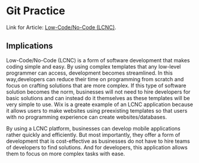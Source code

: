 # Git Practice
Link for Article: [Low-Code/No-Code (LCNC)](https://appmaster.io/blog/what-is-low-code-no-code-development-a-full-guide).

## Implications
Low-Code/No-Code (LCNC) is a form of software development that makes coding simple and easy. By using complex templates that any low-level programmer can access, development becomes streamlined. In this way,developers can reduce their time on programming from scratch and focus on crafting solutions that are more complex. If this type of software solution becomes the norm, businesses will not need to hire developers for basic solutions and can instead do it themselves as these templates will be very simple to use. Wix is a greate example of an LCNC application because it allows users to make websites using preexisting templates so that users with no programming experience can create websites/databases. 

By using a LCNC platform, businesses can develop mobile applications rather quickly and efficiently. But most importantly, they offer a form of development that is cost-effective as businesses do not have to hire teams of developers to find solutions. And for developers, this application allows them to focus on more complex tasks with ease. 